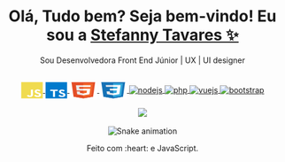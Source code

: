 <div>
  <link rel="stylesheet" href="https://cdn.jsdelivr.net/gh/devicons/devicon@v2.15.1/devicon.min.css">
          
  <h1 align="center">
    Olá, Tudo bem? Seja bem-vindo! Eu sou a 
    <a href="https://www.linkedin.com/in/stefanny-tavares-da-silva-768806228/">Stefanny Tavares ✨</a>
  </h1>
  
  <p align="center">
    Sou Desenvolvedora Front End Júnior | UX | UI designer 
  </p>
  
</div>

<div align="center">
  <a href="https://github.com/StefannyTavares">
</div>

<div align="center" valign="top"><br>
  <img align="center" alt="Js" height="30" width="40" src="https://raw.githubusercontent.com/devicons/devicon/master/icons/javascript/javascript-plain.svg">
  <img align="center" alt="Js" height="30" width="40" src="https://raw.githubusercontent.com/devicons/devicon/master/icons/typescript/typescript-plain.svg">
  <img align="center" alt="HTML" height="30" width="50" src="https://raw.githubusercontent.com/devicons/devicon/master/icons/html5/html5-original.svg">
  <img align="center" alt="CSS" height="30" width="50" src="https://raw.githubusercontent.com/devicons/devicon/master/icons/css3/css3-original.svg">
  <img align="center" alt="nodejs" height="30" width="40" src="https://cdn.worldvectorlogo.com/logos/nodejs-icon.svg">
  <img align="center" alt="php" height="30" width="80" src="https://img.shields.io/badge/PHP-777BB4?style=for-the-badge&logo=php&logoColor=white">
  <img align="center" alt="vuejs" height="30" width="90" src="https://img.shields.io/badge/Vue.js-35495E?style=for-the-badge&logo=vue.js&logoColor=4FC08D">
  <img align="center" alt="bootstrap" height="30" width="100" src="https://img.shields.io/badge/Bootstrap-563D7C?style=for-the-badge&logo=bootstrap&logoColor=white">
</div><br>

<div align="center">
  <a href="https://www.linkedin.com/in/stefanny-tavares-da-silva-768806228/" target="_blank"><img src="https://img.shields.io/badge/-LinkedIn-%230077B5?style=for-the-badge&logo=linkedin&logoColor=white" target="_blank"></a> 
</div>

<div align="center">

  ![Snake animation](https://github.com/danielbped/danielbped/blob/output/github-contribution-grid-snake.svg)
  
</div>

<div align="center">
  <p>Feito com :heart: e JavaScript.</p>
</div>
